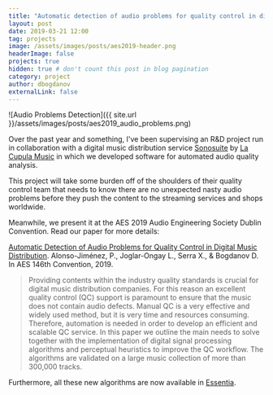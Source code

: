 ```yaml
---
title: "Automatic detection of audio problems for quality control in digital music distribution"
layout: post
date: 2019-03-21 12:00
tag: projects
image: /assets/images/posts/aes2019-header.png
headerImage: false
projects: true
hidden: true # don't count this post in blog pagination
category: project
author: dbogdanov
externalLink: false
---
```


![Audio Problems Detection]({{ site.url }}/assets/images/posts/aes2019_audio_problems.png)

Over the past year and something, I've been supervising an R&D project run in collaboration with a digital music distribution service [Sonosuite](https://sonosuite.com) by [La Cupula Music](https://www.lacupulamusic.com/) in which we developed software for automated audio quality analysis.

This project will take some burden off of the shoulders of their quality control team that needs to know there are no unexpected nasty audio problems before they push the content to the streaming services and shops worldwide. 

Meanwhile, we present it at the AES 2019 Audio Engineering Society Dublin Convention. Read our paper for more details: 

[Automatic Detection of Audio Problems for Quality Control in Digital Music Distribution](http://www.aes.org/e-lib/browse.cfm?elib=20338).
Alonso-Jiménez, P., Joglar-Ongay L., Serra X., & Bogdanov D.
In AES 146th Convention, 2019.

> Providing contents within the industry quality standards is crucial for digital music distribution companies. For this reason an excellent quality control (QC) support is paramount to ensure that the music does not contain audio defects. Manual QC is a very effective and widely used method, but it is very time and resources consuming. Therefore, automation is needed in order to develop an efficient and scalable QC service. In this paper we outline the main needs to solve together with the implementation of digital signal processing algorithms and perceptual heuristics to improve the QC workflow. The algorithms are validated on a large music collection of more than 300,000 tracks.

Furthermore, all these new algorithms are now available in [Essentia](https://essentia.upf.edu/).

